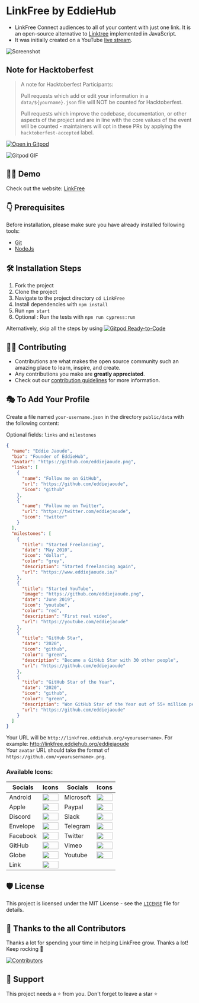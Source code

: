 # LinkFree by EddieHub

- LinkFree Connect audiences to all of your content with just one link. It is an open-source alternative to [Linktree](https://linktr.ee/) implemented in JavaScript.
- It was initially created on a YouTube [live stream](https://www.youtube.com/watch?v=Jorl_vcp-Ew).

![Screenshot](https://user-images.githubusercontent.com/69595396/137095726-8d72f0b7-fa63-40b1-b183-bc3a8b211e54.png)

## Note for Hacktoberfest

> A note for Hacktoberfest Participants:
>
> Pull requests which add or edit your information in a `data/${yourname}.json` file will NOT be counted for Hacktoberfest.
>
> Pull requests which improve the codebase, documentation, or other aspects of the project and are in line with the core values
> of the event will be counted - maintainers will opt in these PRs by applying the `hacktoberfest-accepted` label.

[![Open in Gitpod](https://gitpod.io/button/open-in-gitpod.svg)](https://gitpod.io/#https://github.com/EddieHubCommunity/LinkFree)

![Gitpod GIF](https://user-images.githubusercontent.com/51878265/144558359-81be1ac3-7059-435c-a0a1-0278b6b61880.gif)

## 👨‍💻 Demo

Check out the website: [LinkFree](http://linkfree.eddiehub.org/)

## 👇 Prerequisites

Before installation, please make sure you have already installed following tools:

- [Git](https://git-scm.com/downloads)
- [NodeJs](https://nodejs.org/en/download/)

## 🛠️ Installation Steps

1. Fork the project
2. Clone the project
3. Navigate to the project directory `cd LinkFree`
4. Install dependencies with `npm install`
5. Run `npm start`
6. Optional : Run the tests with `npm run cypress:run`

Alternatively, skip all the steps by using [![Gitpod Ready-to-Code](https://img.shields.io/badge/Gitpod-Ready--to--Code-blue?logo=gitpod)](https://gitpod.io/#https://github.com/EddieHubCommunity/LinkFree/)

## 👨‍💻 Contributing

- Contributions are what makes the open source community such an amazing place to learn, inspire, and create.
- Any contributions you make are **greatly appreciated**.
- Check out our [contribution guidelines](https://github.com/EddieHubCommunity/LinkFree/blob/main/Contributing.md) for more information.

## 🎭 To Add Your Profile

Create a file named `your-username.json` in the directory `public/data` with the following content:

Optional fields: `links` and `milestones`

```json
{
  "name": "Eddie Jaoude",
  "bio": "Founder of EddieHub",
  "avatar": "https://github.com/eddiejaoude.png",
  "links": [
    {
      "name": "Follow me on GitHub",
      "url": "https://github.com/eddiejaoude",
      "icon": "github"
    },
    {
      "name": "Follow me on Twitter",
      "url": "https://twitter.com/eddiejaoude",
      "icon": "twitter"
    }
  ],
  "milestones": [
    {
      "title": "Started Freelancing",
      "date": "May 2010",
      "icon": "dollar",
      "color": "grey",
      "description": "Started freelancing again",
      "url": "https://www.eddiejaoude.io/"
    },
    {
      "title": "Started YouTube",
      "image": "https://github.com/eddiejaoude.png",
      "date": "June 2019",
      "icon": "youtube",
      "color": "red",
      "description": "First real video",
      "url": "https://youtube.com/eddiejaoude"
    },
    {
      "title": "GitHub Star",
      "date": "2020",
      "icon": "github",
      "color": "green",
      "description": "Became a GitHub Star with 30 other people",
      "url": "https://github.com/eddiejaoude"
    },
    {
      "title": "GitHub Star of the Year",
      "date": "2020",
      "icon": "github",
      "color": "green",
      "description": "Won GitHub Star of the Year out of 55+ million people",
      "url": "https://github.com/eddiejaoude"
    }
  ]
}
```

Your URL will be `http://linkfree.eddiehub.org/<yourusername>`. For example: <http://linkfree.eddiehub.org/eddiejaoude>\
Your `avatar` URL should take the format of `https://github.com/<yourusername>.png`.

### Available Icons:

| Socials  | Icons                                                                                                                                    | Socials   | Icons                                                                                                                                   |
| -------- | ---------------------------------------------------------------------------------------------------------------------------------------- | --------- | --------------------------------------------------------------------------------------------------------------------------------------- |
| Android  | <img src="https://user-images.githubusercontent.com/65664185/138502465-89cfadf2-6b54-4f3d-ac44-ceacdd4824ba.png" width=100% height=30%>  | Microsoft | <img src="https://user-images.githubusercontent.com/65664185/138503027-7395af2c-e6c5-45ac-96ac-3af3d252df3b.png" width=100% height=30%> |
| Apple    | <img src="https://user-images.githubusercontent.com/65664185/138502540-8e9b80bf-deae-4566-a41a-c63623e83c21.png" width=100% height=30%>  | Paypal    | <img src="https://user-images.githubusercontent.com/65664185/138503083-7dc6ab6f-9c0e-40ca-b2b7-d5377f6b2981.png" width=100% height=30%> |
| Discord  | <img src="https://user-images.githubusercontent.com/65664185/138502295-d82d98cf-2b42-4926-ab68-e45b2cfe8605.png" width=100% height=30%>  | Slack     | <img src="https://user-images.githubusercontent.com/65664185/138503148-791f88ac-01ac-4d11-9a63-1ffaaf649b21.png" width=100% height=30%> |
| Envelope | <img src="https://user-images.githubusercontent.com/65664185/138503382-fc1db10b-0ddc-435a-8fe0-7ba4b91f1bd3.png" width=100% height=30%>  | Telegram  | <img src="https://user-images.githubusercontent.com/65664185/138503468-8f27e3a9-d9ad-4348-85a4-d2c1761cd81f.png" width=100% height=30%> |
| Facebook | <img src="https://user-images.githubusercontent.com/65664185/138502603-e5db457f-576a-478b-8f58-391135cfff74.png" width=100% height=30%>  | Twitter   | <img src="https://user-images.githubusercontent.com/65664185/138503209-1ce0ebbc-5590-4940-8cd0-2dadacbf09ed.png" width=100% height=30%> |
| GitHub   | <img src="https://user-images.githubusercontent.com/65664185/138502964-488bfe15-d6c4-4f0c-8221-9ef0d50bfb92.png" width=100% height=30%>  | Vimeo     | <img src="https://user-images.githubusercontent.com/65664185/138503257-6af44a9c-c81a-4657-b182-6a991157810f.png" width=100% height=30%> |
| Globe    | <img src="https://user-images.githubusercontent.com/32780232/143367620-5fe98cfa-7a18-4db7-95e4-0cd496acce7b.png" width=100% height=30%>  | Youtube   | <img src="https://user-images.githubusercontent.com/65664185/138503305-ff60cf54-6b0b-4e18-9446-b4f6869b9511.png" width=100% height=30%> |
| Link     | <img src="https://user-images.githubusercontent.com/65664185/138502383-35db30af-8f5a-4037-9dfb-125cdf6374fe.png" width=100% height=100%> |           |                                                                                                                                         |

## 🛡️ License

This project is licensed under the MIT License - see the [`LICENSE`](LICENSE) file for details.

## 💪 Thanks to the all Contributors

Thanks a lot for spending your time in helping LinkFree grow. Thanks a lot! Keep rocking 🍻

[![Contributors](https://contrib.rocks/image?repo=EddieHubCommunity/LinkFree)](https://github.com/EddieHubCommunity/LinkFree/graphs/contributors)

## 🙏 Support

This project needs a ⭐️ from you. Don't forget to leave a star ⭐️
